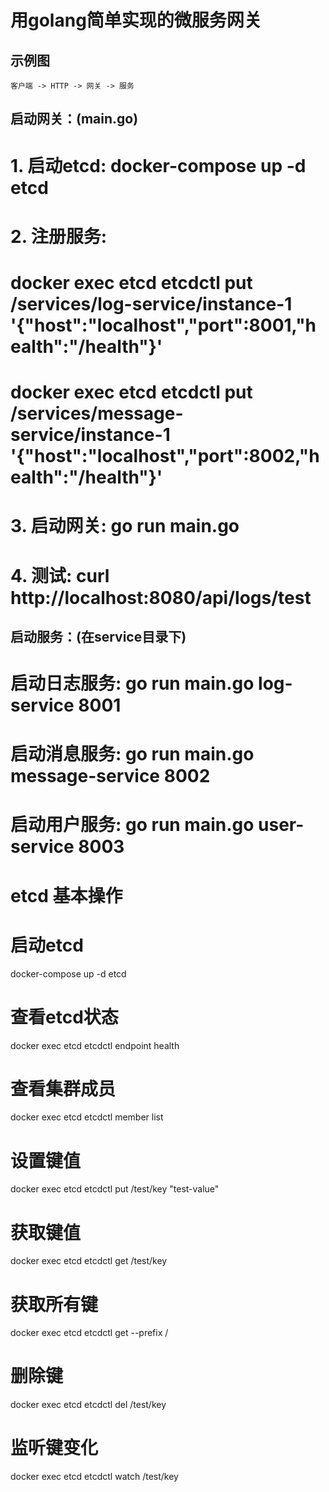 # 用golang简单实现的微服务网关

## 示例图
```
客户端 -> HTTP -> 网关 -> 服务
```

## 启动网关：(main.go)
# 1. 启动etcd: docker-compose up -d etcd
# 2. 注册服务:
#    docker exec etcd etcdctl put /services/log-service/instance-1 '{"host":"localhost","port":8001,"health":"/health"}'
#    docker exec etcd etcdctl put /services/message-service/instance-1 '{"host":"localhost","port":8002,"health":"/health"}'
# 3. 启动网关: go run main.go
# 4. 测试: curl http://localhost:8080/api/logs/test


## 启动服务：(在service目录下)    
# 启动日志服务: go run main.go log-service 8001
# 启动消息服务: go run main.go message-service 8002
# 启动用户服务: go run main.go user-service 8003


# etcd 基本操作

# 启动etcd
docker-compose up -d etcd

# 查看etcd状态
docker exec etcd etcdctl endpoint health

# 查看集群成员
docker exec etcd etcdctl member list

# 设置键值
docker exec etcd etcdctl put /test/key "test-value"

# 获取键值
docker exec etcd etcdctl get /test/key

# 获取所有键
docker exec etcd etcdctl get --prefix /

# 删除键
docker exec etcd etcdctl del /test/key

# 监听键变化
docker exec etcd etcdctl watch /test/key
